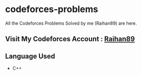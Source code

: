 # codeforces-problems
All the Codeforces Problems Solved by me (Raihan89) are here.  

## Visit My Codeforces Account : <a href="https://codeforces.com/profile/Raihan89" target="_blank">Raihan89</a>

## Language Used
- C++
